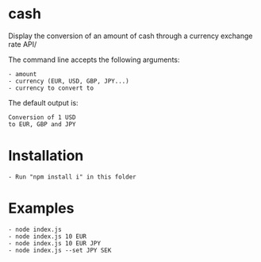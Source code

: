 # cash
Display the conversion of an amount of cash through a currency exchange rate API/

The command line accepts the following arguments:

    - amount
    - currency (EUR, USD, GBP, JPY...)
    - currency to convert to

The default output is:

    Conversion of 1 USD
    to EUR, GBP and JPY
    

# Installation
    - Run "npm install i" in this folder
    
# Examples
    - node index.js
    - node index.js 10 EUR
    - node index.js 10 EUR JPY
    - node index.js --set JPY SEK
